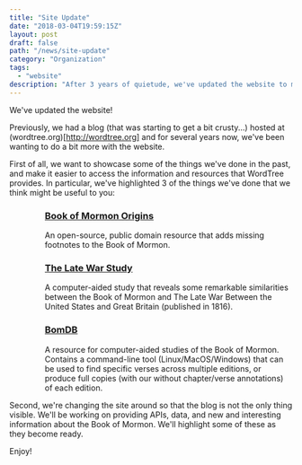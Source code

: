 ```yaml
---
title: "Site Update"
date: "2018-03-04T19:59:15Z"
layout: post
draft: false
path: "/news/site-update"
category: "Organization"
tags:
  - "website"
description: "After 3 years of quietude, we've updated the website to make it easier for you to see what WordTree is working on, to find what you're looking for, and to contribute to projects you find interesting."
---
```


We've updated the website!

Previously, we had a blog (that was starting to get a bit crusty...) hosted at (wordtree.org)[http://wordtree.org] and for several years now, we've been wanting to do a bit more with the website.

First of all, we want to showcase some of the things we've done in the past, and make it easier to access the information and resources that WordTree provides. In particular, we've highlighted 3 of the things we've done that we think might be useful to you:

<div style="padding-left: 4.5em">

### [Book of Mormon Origins](https://www.bookofmormonorigins.com)
An open-source, public domain resource that adds missing footnotes to the Book of Mormon.

### [The Late War Study](http://wordtree.org/the-late-war)
A computer-aided study that reveals some remarkable similarities between the Book of Mormon and The Late War Between the United States and Great Britain (published in 1816).

### [BomDB](https://github.com/wordtreefoundation/bomdb)
A resource for computer-aided studies of the Book of Mormon. Contains a command-line tool (Linux/MacOS/Windows) that can be used to find specific verses across multiple editions, or produce full copies (with our without chapter/verse annotations) of each edition.

</div>

Second, we're changing the site around so that the blog is not the only thing visible. We'll be working on providing APIs, data, and new and interesting information about the Book of Mormon. We'll highlight some of these as they become ready.

Enjoy!